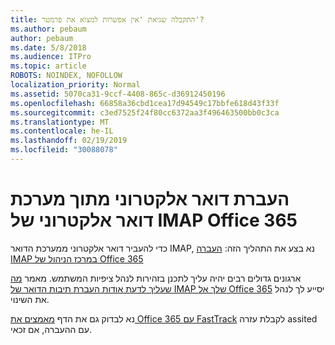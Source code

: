 ```yaml
---
title: התקבלה שגיאת 'אין אפשרות למצוא את פרמטר'?
ms.author: pebaum
author: pebaum
ms.date: 5/8/2018
ms.audience: ITPro
ms.topic: article
ROBOTS: NOINDEX, NOFOLLOW
localization_priority: Normal
ms.assetid: 5070ca31-9ccf-4408-865c-d36912450196
ms.openlocfilehash: 66858a36cbd1cea17d94549c17bbfe618d43f33f
ms.sourcegitcommit: c3ed7525f24f80cc6372aa3f496463500bb0c3ca
ms.translationtype: MT
ms.contentlocale: he-IL
ms.lasthandoff: 02/19/2019
ms.locfileid: "30088078"
---
```

# <a name="migrating-email-from-imap-email-system-to-office-365"></a>העברת דואר אלקטרוני מתוך מערכת דואר אלקטרוני של IMAP Office 365

כדי להעביר דואר אלקטרוני ממערכת הדואר IMAP, נא בצע את התהליך הזה: [העברה IMAP במרכז הניהול של Office 365](https://support.office.com/article/4682f2e4-f720-4868-91ab-207f5b0c325d)
  
ארגונים גדולים רבים יהיה עליך לתכנן בזהירות לנהל ציפיות המשתמש. מאמר [מה שעליך לדעת אודות העברת תיבות הדואר של IMAP שלך אל Office 365](https://docs.microsoft.com/en-us/Exchange/mailbox-migration/migrating-imap-mailboxes/migrating-imap-mailboxes) יסייע לך לנהל את השינוי. 

נא לבדוק גם את הדף [מאמצים את Office 365 עם FastTrack](https://www.microsoft.com/fasttrack/microsoft-365/office-365) לקבלת עזרה assited עם ההעברה, אם זכאי.
  

